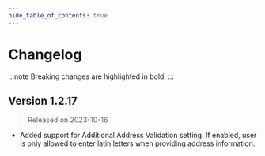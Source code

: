 ```yaml
---
hide_table_of_contents: true
---
```


# Changelog

:::note
Breaking changes are highlighted in bold.
:::

## Version 1.2.17

> Released on 2023-10-16

- Added support for Additional Address Validation setting. If enabled, user is only allowed to enter latin letters when providing address information.
